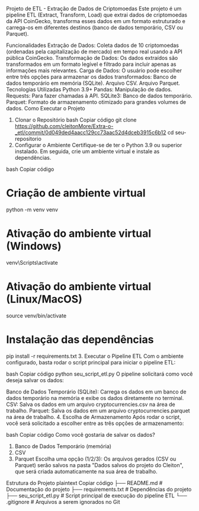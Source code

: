 Projeto de ETL - Extração de Dados de Criptomoedas
Este projeto é um pipeline ETL (Extract, Transform, Load) que extrai dados de criptomoedas da API CoinGecko, transforma esses dados em um formato estruturado e carrega-os em diferentes destinos (banco de dados temporário, CSV ou Parquet).

Funcionalidades
Extração de Dados: Coleta dados de 10 criptomoedas (ordenadas pela capitalização de mercado) em tempo real usando a API pública CoinGecko.
Transformação de Dados: Os dados extraídos são transformados em um formato legível e filtrado para incluir apenas as informações mais relevantes.
Carga de Dados: O usuário pode escolher entre três opções para armazenar os dados transformados:
Banco de dados temporário em memória (SQLite).
Arquivo CSV.
Arquivo Parquet.
Tecnologias Utilizadas
Python 3.9+
Pandas: Manipulação de dados.
Requests: Para fazer chamadas à API.
SQLite3: Banco de dados temporário.
Parquet: Formato de armazenamento otimizado para grandes volumes de dados.
Como Executar o Projeto
1. Clonar o Repositório
bash
Copiar código
git clone https://github.com/cleitonMore/Extra-o-_etl/commit/0d049ded4aacc129cc73aac52d4dceb3915c6b12
cd seu-repositorio
2. Configurar o Ambiente
Certifique-se de ter o Python 3.9 ou superior instalado. Em seguida, crie um ambiente virtual e instale as dependências.

bash
Copiar código
# Criação de ambiente virtual
python -m venv venv

# Ativação do ambiente virtual (Windows)
venv\Scripts\activate

# Ativação do ambiente virtual (Linux/MacOS)
source venv/bin/activate

# Instalação das dependências
pip install -r requirements.txt
3. Executar o Pipeline ETL
Com o ambiente configurado, basta rodar o script principal para iniciar o pipeline ETL:

bash
Copiar código
python seu_script_etl.py
O pipeline solicitará como você deseja salvar os dados:

Banco de Dados Temporário (SQLite): Carrega os dados em um banco de dados temporário na memória e exibe os dados diretamente no terminal.
CSV: Salva os dados em um arquivo cryptocurrencies.csv na área de trabalho.
Parquet: Salva os dados em um arquivo cryptocurrencies.parquet na área de trabalho.
4. Escolha de Armazenamento
Após rodar o script, você será solicitado a escolher entre as três opções de armazenamento:

bash
Copiar código
Como você gostaria de salvar os dados?
1. Banco de Dados Temporário (memória)
2. CSV
3. Parquet
Escolha uma opção (1/2/3):
Os arquivos gerados (CSV ou Parquet) serão salvos na pasta "Dados salvos do projeto do Cleiton", que será criada automaticamente na sua área de trabalho.

Estrutura do Projeto
plaintext
Copiar código
├── README.md                 # Documentação do projeto
├── requirements.txt           # Dependências do projeto
├── seu_script_etl.py          # Script principal de execução do pipeline ETL
└── .gitignore                 # Arquivos a serem ignorados no Git
